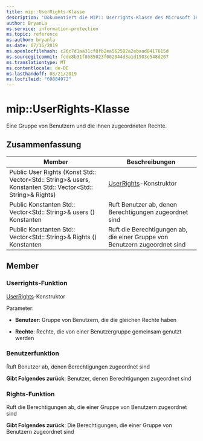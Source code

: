 ```yaml
---
title: mip::UserRights-Klasse
description: 'Dokumentiert die MIP:: Userrights-Klasse des Microsoft Information Protection (MIP) SDK.'
author: BryanLa
ms.service: information-protection
ms.topic: reference
ms.author: bryanla
ms.date: 07/16/2019
ms.openlocfilehash: c26c7d1aa31cf8fb2ea562582a2ebaad8417615d
ms.sourcegitcommit: fcde8b31f8685023f002044d3a1d1903e548d207
ms.translationtype: MT
ms.contentlocale: de-DE
ms.lasthandoff: 08/21/2019
ms.locfileid: "69884972"
---
```

# <a name="class-mipuserrights"></a>mip::UserRights-Klasse 
Eine Gruppe von Benutzern und die ihnen zugeordneten Rechte.
  
## <a name="summary"></a>Zusammenfassung
 Member                        | Beschreibungen                                
--------------------------------|---------------------------------------------
Public User Rights (Konst Std:: Vector\<Std:: String\>& users, Konstanten Std:: Vector\<Std:: String\>& Rights)  |  [UserRights](class_mip_userrights.md)-Konstruktor
Public Konstanten Std:: Vector\<Std:: String\>& users () Konstanten  |  Ruft Benutzer ab, denen Berechtigungen zugeordnet sind
Public Konstanten Std:: Vector\<Std:: String\>& Rights () Konstanten  |  Ruft die Berechtigungen ab, die einer Gruppe von Benutzern zugeordnet sind
  
## <a name="members"></a>Member
  
### <a name="userrights-function"></a>Userrights-Funktion
[UserRights](class_mip_userrights.md)-Konstruktor

Parameter:  
* **Benutzer**: Gruppe von Benutzern, die die gleichen Rechte haben 


* **Rechte**: Rechte, die von einer Benutzergruppe gemeinsam genutzt werden


  
### <a name="users-function"></a>Benutzerfunktion
Ruft Benutzer ab, denen Berechtigungen zugeordnet sind

  
**Gibt Folgendes zurück**: Benutzer, denen Berechtigungen zugeordnet sind
  
### <a name="rights-function"></a>Rights-Funktion
Ruft die Berechtigungen ab, die einer Gruppe von Benutzern zugeordnet sind

  
**Gibt Folgendes zurück**: Die Berechtigungen, die einer Gruppe von Benutzern zugeordnet sind